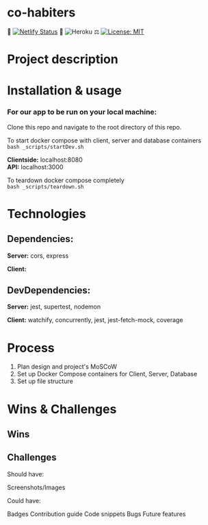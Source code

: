 # co-habiters

📝 [![Netlify Status](https://api.netlify.com/api/v1/badges/9d4282f1-2e4a-4d3c-baa0-580d6a1dbbb0/deploy-status)](https://app.netlify.com/sites/condescending-yalow-091244/deploys)  🚀  ![Heroku](https://pyheroku-badge.herokuapp.com/?app=habit-your-way&style=flat)  ⚖️  [![License: MIT](https://img.shields.io/badge/License-MIT-yellow.svg)](https://opensource.org/licenses/MIT)

# Project description


# Installation & usage

### For our app to be run on your local machine:

Clone this repo and navigate to the root directory of this repo.

To start docker compose with client, server and database containers  
`bash _scripts/startDev.sh`    

**Clientside:** localhost:8080   
**API:** localhost:3000

To teardown docker compose completely  
`bash _scripts/teardown.sh`  

# Technologies

## Dependencies:
**Server:** cors, express

**Client:** 

## DevDependencies:
**Server:** jest, supertest, nodemon

**Client:** watchify, concurrently, jest, jest-fetch-mock, coverage


# Process
1. Plan design and project's MoSCoW
2. Set up Docker Compose containers for Client, Server, Database 
3. Set up file structure


# Wins & Challenges 

## Wins 

## Challenges 


Should have:

Screenshots/Images

Could have:

Badges
Contribution guide
Code snippets
Bugs
Future features
